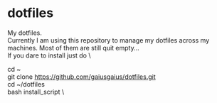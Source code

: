 # dotfiles
My dotfiles. \
Currently I am using this repository to manage my dotfiles across my machines. Most of them are still quit empty... \
If you dare to install just do \

cd ~ \
git clone https://github.com/gaiusgaius/dotfiles.git \
cd ~/dotfiles \
bash install_script \


